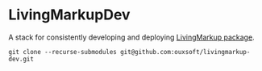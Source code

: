 # LivingMarkupDev

A stack for consistently developing and deploying 
[LivingMarkup package](https://github.com/ouxsoft/LivingMarkup).

```shell script
git clone --recurse-submodules git@github.com:ouxsoft/livingmarkup-dev.git
```